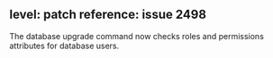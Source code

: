 level: patch
reference: issue 2498
---
The database upgrade command now checks roles and permissions attributes for database users.
